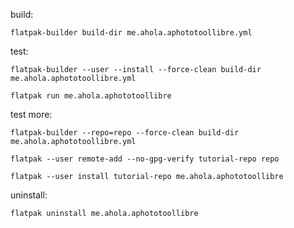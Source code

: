 build:
```
flatpak-builder build-dir me.ahola.aphototoollibre.yml
```

test:
```
flatpak-builder --user --install --force-clean build-dir me.ahola.aphototoollibre.yml
```
```
flatpak run me.ahola.aphototoollibre
```
test more:
```
flatpak-builder --repo=repo --force-clean build-dir me.ahola.aphototoollibre.yml
```
```
flatpak --user remote-add --no-gpg-verify tutorial-repo repo
```
```
flatpak --user install tutorial-repo me.ahola.aphototoollibre
```

uninstall:
```
flatpak uninstall me.ahola.aphototoollibre
```

